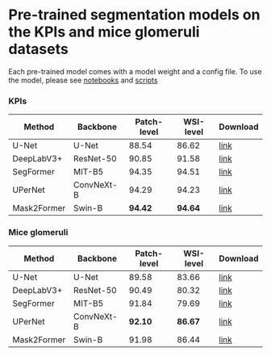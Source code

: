 # Pre-trained segmentation models on the KPIs and mice glomeruli datasets
Each pre-trained model comes with a model weight and a config file. 
To use the model, please see [notebooks](../notebooks/) and [scripts](../scripts/)

### KPIs
| Method      | Backbone   | Patch-level | WSI-level | Download |
|-------------|------------|-------------|-----------|----------|
| U-Net       | U-Net      | 88.54       | 86.62     | [link](https://drive.google.com/drive/folders/1SEdeM66uoUGXB3MJHtkP7pIYNaGzzvV7?usp=drive_link)      |
| DeepLabV3+  | ResNet-50  | 90.85       | 91.58     | [link](https://drive.google.com/drive/folders/1pCiQJpzSnN598crCWFgaml5c95SqL5AW?usp=drive_link)      |
| SegFormer   | MIT-B5     | 94.35       | 94.51     | [link](https://drive.google.com/drive/folders/1sl6EVmi-RWJVTtVP3iyfTxx66oESZQ0l?usp=drive_link)      |
| UPerNet     | ConvNeXt-B | 94.29       | 94.23     | [link](https://drive.google.com/drive/folders/1v5ChDDsRluTtv8LN4UCCWxv4CRQFCs9b?usp=drive_link)      |
| Mask2Former | Swin-B     | **94.42**       | **94.64**     | [link](https://drive.google.com/drive/folders/1ORYOhx-dqZ5CTeDLvwTSgLsueW4phBNJ?usp=drive_link)      |

### Mice glomeruli
| Method      | Backbone   | Patch-level | WSI-level | Download |
|-------------|------------|-------------|-----------|----------|
| U-Net       | U-Net      | 89.58       | 83.66     | [link](https://drive.google.com/drive/folders/1BzcdrIOev1EFr0EWcqbpyg1p9J7SzWCx?usp=drive_link)     |
| DeepLabV3+  | ResNet-50  | 90.49       | 80.32     | [link](https://drive.google.com/drive/folders/13cW0LHb42h3pOFh-rx7C6piXNU8qkP4P?usp=drive_link)     |
| SegFormer   | MIT-B5     | 91.84       | 79.69     | [link](https://drive.google.com/drive/folders/1BuYUH-nU6w3IpGS05UeByk8aHPBicCjF?usp=drive_link)     |
| UPerNet     | ConvNeXt-B | **92.10**   | **86.67** | [link](https://drive.google.com/drive/folders/1jS3TZBRzFH8KxqiX7KS6342UHP8bIhHP?usp=drive_link)     |
| Mask2Former | Swin-B     | 91.98       | 86.44     | [link](https://drive.google.com/drive/folders/1O9D0vsUKIsQzby4bNRLq22bxJ_khLA1q?usp=drive_link)     |
